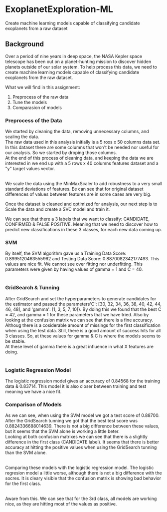 # ExoplanetExploration-ML
Create machine learning models capable of classifying candidate exoplanets from a raw dataset

## Background
Over a period of nine years in deep space, the NASA Kepler space telescope has been out on a planet-hunting mission to discover hidden planets outside of our solar system.
To help process this data, we need to create machine learning models capable of classifying candidate exoplanets from the raw dataset.

What we will find in this assignment:

1. Preprocess of the raw data
2. Tune the models
3. Comparasion of models

### Preprocess of the Data

We started by cleaning the data, removing unnecessary columns, and scaling the data.<br>
The raw data used in this analysis initially is a 5 roxs x 50 columns data set. In this dataset there are some columns that won't be needed nor useful for our analysis. So we started by droping those columns.<br>
At the end of this process of cleaning data, and keeping the data we are interested in we end up with a 5 rows x 40 columns features dataset and a "y" target values vector.<br><br>

We scale the data using the MinMaxScaler to add robustness to a very small standard deviations of features. Ee can see that for original dataset differences of values between features are in some cases are very big.

Once the dataset is cleaned and optimized for analysis, our next step is to Scale the data and create a SVC model and train it.

We can see that there a 3 labels that we want to classify: CANDIDATE, CONFIRMED & FALSE POSITIVE. Meaning that we need to discover how to predict new classifications in these 3 classes, for each new data coming up.

### SVM
By itself, the SVM algorithm gave us a Training Data Score: 0.8995120463555962 and Testing Data Score: 0.8870082342177493. This values are nice fit. We cannot see over fitting nor underfitting. This parameters were given by having values of gamma = 1 and C = 40. <br><br>

### GridSearch & Tunning

After GridSearch and set the hyperparameters to generate candidates for the estimator and passed the parameters'C': [30, 32, 34, 36, 38, 40, 42, 44, 46, 48], and 'gamma': [1, 3, 5, 7, 10]}. By doing this we found that the best C = 42, and gamma = 1 for these parameters that we have tried. Also by looking at the confusion matrix we can see that there is a fine accuracy. Althoug there is a cosiderable amount of missings for the first classification when using the test data. Still, there is a good amount of success hits for all  3 classes. So, at these values for gamma & C is where the models seems to be stable.<br>
At these level of gamma there is a great influence in what X features are doing.
<br><br>

### Logistic Regression Model
The logistic regression model gives an accuracy of 0.84568 for the training data & 0.83714. This model it is also closer between training and test meaning we have a nice fit.

### Comparison of Models
As we can see, when using the SVM model we got a test score of 0.88700. After the GridSearch tunning we got that the best test score was 0.8824336688014639. There is not a big difference between these values, but it seems that the SVM alone is working a little beter.<br>
Looking at both confusion matrixes we can see that there is a slightly difference in the first class (CANDIDATE label). It seems that there is better accuracy at hitting the positive values when using the GridSearch tunning than the SVM alone. <br><br>

Comparing these models with the logistic regression model. The logistic regresion model a little worse, although there is not a big difference with the socres. It is cleary visible that the confusion matrix is showing bad behavior for the first class. <br><br>

Aware from this. We can see that for the 3rd class, all models are working nice, as they are hitting most of the values as positive.




